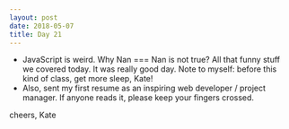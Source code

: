 ```yaml
---
layout: post
date: 2018-05-07
title: Day 21
---
```


* JavaScript is weird. Why Nan === Nan is not true? All that funny stuff we covered today. It was really good day. Note to myself: before this kind of class, get more sleep, Kate!
* Also, sent my first resume as an inspiring web developer / project manager. If anyone reads it, please keep your fingers crossed.

cheers,
Kate
